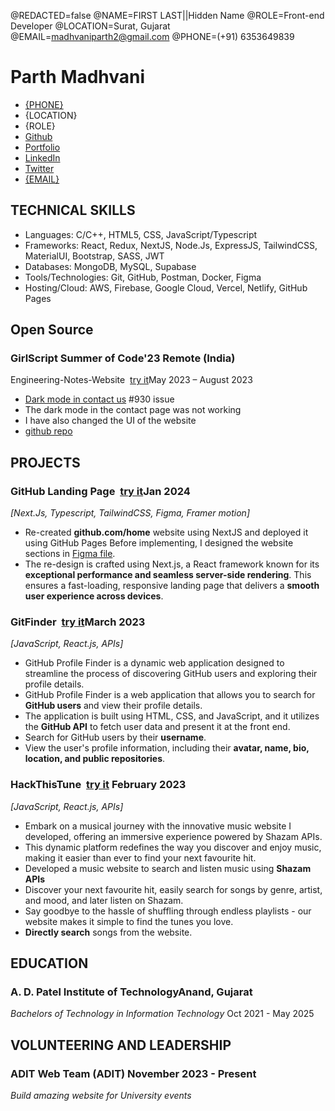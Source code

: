 <!--
Welcome to resume.lol !

This is the template you can use to get started.

Easily remove personal info by using a variable follow with a second value and "||":

@NAME=Real Name||Hidden Name

and change @REDACTED to be true

@REDACTED=true
-->
@REDACTED=false
@NAME=FIRST LAST||Hidden Name
@ROLE=Front-end Developer
@LOCATION=Surat, Gujarat
@EMAIL=madhvaniparth2@gmail.com
@PHONE=(+91) 6353649839

# Parth Madhvani


<div class="headerInfo">

- [{PHONE}](tel:6353649839)
- {LOCATION}
- {ROLE}
- [Github](https://github.com/ParthMadhvani2)
- [Portfolio](https://parthmadhvani2.github.io/MyPortfolio/)
- [LinkedIn](https://www.linkedin.com/in/parthmadhvani2)
- [Twitter](https://twitter.com/in/parthmadhvani2)
- [{EMAIL}](mailto:madhvaniparth2@gmail.com)

</div>

## TECHNICAL SKILLS

- Languages: C/C++, HTML5, CSS, JavaScript/Typescript
- Frameworks: React, Redux, NextJS, Node.Js, ExpressJS, TailwindCSS, MaterialUI, Bootstrap, SASS, JWT
- Databases: MongoDB, MySQL, Supabase
- Tools/Technologies: Git, GitHub, Postman, Docker, Figma 
- Hosting/Cloud: AWS, Firebase, Google Cloud, Vercel, Netlify, GitHub Pages

## Open Source

### GirlScript Summer of Code'23<span class="spacer"></span> Remote (India)

Engineering-Notes-Website &nbsp;[try it](https://code-engineering.netlify.app/)<span class="spacer"></span>May 2023 – August 2023

- [Dark mode in contact us](https://github.com/NageshMandal/Engineering-Notes-Website/pull/968) #930 issue
- The dark mode in the contact page was not working
- I have also changed the UI of the website
- [github repo](https://github.com/NageshMandal/Engineering-Notes-Website)

## PROJECTS
### GitHub Landing Page &nbsp;[try it](https://github-landing.parthmadhvani2.vercel.app/)<span class="spacer"></span>Jan 2024
 *[Next.Js, Typescript, TailwindCSS, Figma, Framer motion]*	

- Re-created **github.com/home** website using NextJS and deployed it using GitHub Pages
Before implementing, I designed the website sections in [Figma file](https://www.figma.com/file/67lJIMMvmDQojnbQvaK7EL/GitHub-landingpage-Design?type=design&node-id=0-1&mode=design&t=y6ELmfXDfeqYjGPM-0).
- The re-design is crafted using Next.js, a React framework known for its **exceptional performance and seamless server-side rendering**. This ensures a fast-loading, responsive landing page that delivers a **smooth user experience across devices**.

### GitFinder &nbsp;[try it](parthmadhvani2.github.io/GitFinder/)<span class="spacer"></span>March 2023
 *[JavaScript, React.js, APIs]*	

- GitHub Profile Finder is a dynamic web application designed to streamline the process of discovering GitHub users and exploring their profile details.
- GitHub Profile Finder is a web application that allows you to search for **GitHub users** and view their profile details.
- The application is built using HTML, CSS, and JavaScript, and it utilizes the **GitHub API** to fetch user data and present it at the front end.
- Search for GitHub users by their **username**.
- View the user's profile information, including their **avatar, name, bio, location, and public repositories**.

### HackThisTune &nbsp;[try it](https://rapidapi-example-music-app.vercel.app/)<span class="spacer"></span>	February 2023 
*[JavaScript, React.js, APIs]*

- Embark on a musical journey with the innovative music website I developed, offering an immersive experience powered by Shazam APIs.
- This dynamic platform redefines the way you discover and enjoy music, making it easier than ever to find your next favourite hit.
- Developed  a music website to search and listen music using **Shazam APIs**
-  Discover your next favourite hit, easily search for songs by genre, artist, and mood, and later listen on Shazam.
- Say goodbye to the hassle of shuffling through endless playlists - our website makes it simple to find the tunes you love.
- **Directly search** songs from the website.

## EDUCATION

### A. D. Patel Institute of Technology<span class="spacer"></span>Anand, Gujarat

*Bachelors of Technology in Information Technology*<span class="spacer"></span> Oct 2021 - May 2025

## VOLUNTEERING AND LEADERSHIP

### ADIT Web Team (ADIT) <span class="spacer"></span> November 2023 - Present 
 *Build amazing website for University events*
